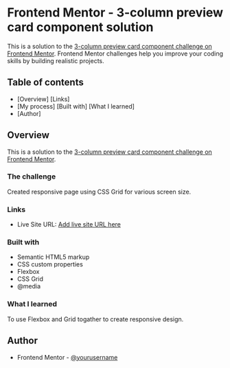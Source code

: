 # Frontend Mentor - 3-column preview card component solution

This is a solution to the [3-column preview card component challenge on Frontend Mentor](https://www.frontendmentor.io/challenges/3column-preview-card-component-pH92eAR2-). Frontend Mentor challenges help you improve your coding skills by building realistic projects. 

## Table of contents

- [Overview]
  [Links]
- [My process]
  [Built with]
  [What I learned]
- [Author]

## Overview

This is a solution to the [3-column preview card component challenge on Frontend Mentor](https://www.frontendmentor.io/challenges/3column-preview-card-component-pH92eAR2-).

### The challenge

Created responsive page using CSS Grid for various screen size.

### Links

- Live Site URL: [Add live site URL here](https://hasan-nurul.github.io/Responsive-grid/)


### Built with

- Semantic HTML5 markup
- CSS custom properties
- Flexbox 
- CSS Grid
- @media

### What I learned

To use Flexbox and Grid togather to create responsive design.


## Author

- Frontend Mentor - [@yourusername](https://www.frontendmentor.io/profile/hasan_nurul)
